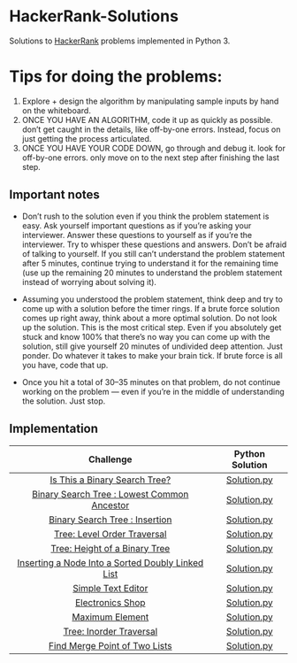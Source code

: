 # HackerRank-Solutions

Solutions to [HackerRank](https://www.hackerrank.com) problems implemented in Python 3.

# Tips for doing the problems:

1. Explore + design the algorithm by manipulating sample inputs by hand on the whiteboard.
2. ONCE YOU HAVE AN ALGORITHM, code it up as quickly as possible. don’t get caught in the details, like off-by-one errors. 
   Instead, focus on just getting the process articulated.
3. ONCE YOU HAVE YOUR CODE DOWN, go through and debug it. look for off-by-one errors.
   only move on to the next step after finishing the last step.

 ## Important notes
    
  - Don’t rush to the solution even if you think the problem statement is easy. Ask yourself important questions as if you’re asking your interviewer. Answer  these questions to yourself as if you’re the interviewer. Try to whisper these questions and answers. Don’t be afraid of talking to yourself. If you still can’t understand the problem statement after 5 minutes, continue trying to understand it for the remaining time (use up the remaining 20 minutes to understand the problem statement instead of worrying about solving it).
  
  - Assuming you understood the problem statement, think deep and try to come up with a solution before the timer rings. If a brute force solution comes up right away, think about a more optimal solution. Do not look up the solution. This is the most critical step. Even if you absolutely get stuck and know 100% that there’s no way you can come up with the solution, still give yourself 20 minutes of undivided deep attention. Just ponder. Do whatever it takes to make your brain tick. If brute force is all you have, code that up.
  
  - Once you hit a total of 30–35 minutes on that problem, do not continue working on the problem — even if you’re in the middle of understanding the solution. Just stop.


## Implementation

|  Challenge | Python Solution
|:-------------:|:--------------------:|
|[Is This a Binary Search Tree?](https://www.hackerrank.com/challenges/is-binary-search-tree/problem)| [Solution.py](https://github.com/nezlobnaya/hackerrank_solutions/blob/main/is_BST.py)
|[Binary Search Tree : Lowest Common Ancestor](https://www.hackerrank.com/challenges/binary-search-tree-lowest-common-ancestor/problem)| [Solution.py](https://github.com/nezlobnaya/hackerrank_solutions/blob/main/lowest_common_ancestor.py)
|[Binary Search Tree : Insertion](https://www.hackerrank.com/challenges/binary-search-tree-insertion/problem)| [Solution.py](https://github.com/nezlobnaya/hackerrank_solutions/blob/main/bst_insertion.py)
|[Tree: Level Order Traversal](https://www.hackerrank.com/challenges/tree-level-order-traversal/problem)| [Solution.py](https://github.com/nezlobnaya/hackerrank_solutions/blob/main/level_order_traversal.py)
|[Tree: Height of a Binary Tree](https://www.hackerrank.com/challenges/tree-height-of-a-binary-tree/problem)| [Solution.py](https://github.com/nezlobnaya/hackerrank_solutions/blob/main/height_of_binary_tree.py)
|[Inserting a Node Into a Sorted Doubly Linked List](https://www.hackerrank.com/challenges/insert-a-node-into-a-sorted-doubly-linked-list/problem)| [Solution.py](https://github.com/nezlobnaya/hackerrank_solutions/blob/main/insert_node_dll.py)
|[Simple Text Editor](https://www.hackerrank.com/challenges/electronics-shop/problem)| [Solution.py](https://github.com/nezlobnaya/hackerrank_solutions/blob/main/simple_text_editor.py)
|[Electronics Shop](https://www.hackerrank.com/challenges/simple-text-editor/problem)| [Solution.py](https://github.com/nezlobnaya/hackerrank_solutions/blob/main/electronics_shop/electronics_shop.py)
|[Maximum Element](https://www.hackerrank.com/challenges/maximum-element/problem)| [Solution.py](https://github.com/nezlobnaya/hackerrank_solutions/blob/main/max_element.py)
|[Tree: Inorder Traversal](https://www.hackerrank.com/challenges/tree-inorder-traversal/problem?utm_campaign=challenge-recommendation&utm_medium=email&utm_source=24-hour-campaign)| [Solution.py](https://github.com/nezlobnaya/hackerrank_solutions/blob/main/inOrder_tree_traversal.py/inOrder-tree_traversal.py)
|[Find Merge Point of Two Lists](https://www.hackerrank.com/challenges/find-the-merge-point-of-two-joined-linked-lists/problem)| [Solution.py](https://github.com/nezlobnaya/hackerrank_solutions/blob/main/find_merge_point/find_merge_point.py)


